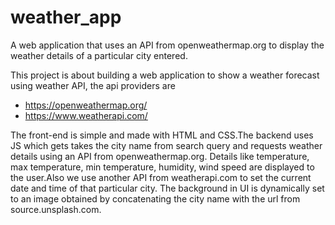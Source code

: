 # weather_app
A web application that uses an API from openweathermap.org to display the weather details of a particular city entered.

This project is about building a web application to show a weather forecast using weather API, the api providers are
- https://openweathermap.org/
- https://www.weatherapi.com/

The front-end is simple and made with HTML and CSS.The backend uses JS which gets takes the city name from search query and requests weather details using an API from openweathermap.org. Details like temperature, max temperature, min temperature, humidity, wind speed are displayed to the user.Also we use another API from weatherapi.com to set the current date and time of that particular city. The background in UI is dynamically set to an image obtained by concatenating the city name with the url from source.unsplash.com. 
